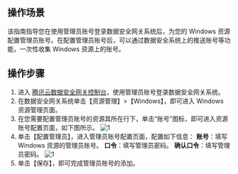 ## 操作场景
该指南指导您在使用管理员账号登录数据安全网关系统后，为您的 Windows 资源配置管理员账号。在配置管理员账号后，可以通过数据安全系统上的推送账号等功能，一次性收集 Windows 资源上的账号。



## 操作步骤
1. 进入 [腾讯云数据安全网关控制台](https://console.cloud.tencent.com/dasb)，使用管理员账号登录数据安全网关系统。
2. 在数据安全网关系统单击【资源管理】>【Windows】，即可进入 Windows 资源管理页面。
3. 在您需要配置管理员账号的资源其所在行下，单击“账号”图标，即可进入资源账号配置页面，如下图所示。
![1](https://main.qcloudimg.com/raw/a40c739e092e68ab12433fc646c4a4c4.png)
4. 单击【配置管理员】，进入管理员账号配置页面，配置如下信息：
**账号**：填写 Windows 资源的管理员账号。
**口令**：填写管理员密码。
**确认口令**：填写管理员密码。
![1](https://main.qcloudimg.com/raw/21af2469af9daec69ff6db544a28e061.png)
5. 单击【保存】，即可完成管理员账号的添加。

